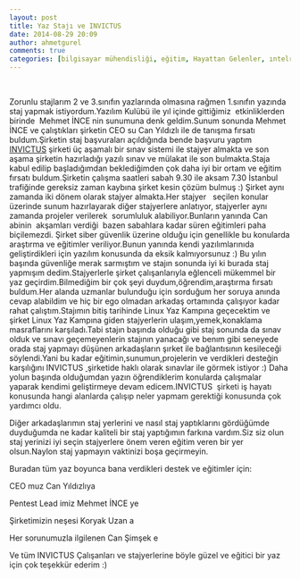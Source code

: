 ```yaml
---
layout: post
title: Yaz Stajı ve INVICTUS
date: 2014-08-29 20:09
author: ahmetgurel
comments: true
categories: [bilgisayar mühendisliği, eğitim, Hayattan Gelenler, ıntelrad, Linux yaz kampi, Siber Güvenlik, staj, Teknoloji, yaz stajı]
---
```

&nbsp;

Zorunlu stajlarım 2 ve 3.sınıfın yazlarında olmasına rağmen 1.sınıfın yazında staj yapmak istiyordum.Yazılım Kulübü ile yıl içinde gittiğimiz  etkinliklerden birinde  Mehmet İNCE nin sunumuna denk geldim.Sunum sonunda Mehmet İNCE ve çalıştıkları şirketin CEO su Can Yıldızlı ile de tanışma fırsatı buldum.Şirketin staj başvuraları açıldığında bende başvuru yaptım <a href="https://www.invictuseurope.com/">INVICTUS</a> şirketi üç aşamalı bir sınav sistemi ile stajyer almakta ve son aşama şirketin hazırladığı yazılı sınav ve mülakat ile son bulmakta.Staja kabul edilip başladığımdan beklediğimden çok daha iyi bir ortam ve eğitim fırsatı buldum.Şirketin çalışma saatleri sabah 9.30 ile aksam 7.30 İstanbul trafiğinde gereksiz zaman kaybına şirket kesin çözüm bulmuş :) Şirket aynı zamanda iki dönem olarak stajyer almakta.Her stajyer   seçilen konular üzerinde sunum hazırlayarak diğer stajyerlere anlatıyor, stajyerler aynı zamanda projeler verilerek  sorumluluk alabiliyor.Bunların yanında Can abinin  akşamları verdiği  bazen sabahlara kadar süren eğitimleri paha biçilemezdi.
<a href="http://www.gurelahmet.com/wp-content/uploads/2014/08/1404977996813.jpg">
</a>Şirket siber güvenlik üzerine olduğu için genellikle bu konularda araştırma ve eğitimler veriliyor.Bunun yanında kendi yazılımlarınıda geliştirdikleri için yazılım konusunda da eksik kalmıyorsunuz :) Bu yılın başında güvenliğe merak sarmıştım ve stajın sonunda iyi ki burada staj yapmışım dedim.Stajyerlerle şirket çalışanlarıyla eğlenceli mükemmel bir yaz geçirdim.Bilmediğim bir çok şeyi duydum,öğrendim,araştırma fırsatı buldum.Her alanda uzmanlar bulunduğu için sorduğum her soruya anında cevap alabildim ve hiç bir ego olmadan arkadaş ortamında çalışıyor kadar rahat çalıştım.Stajımın bitiş tarihinde Linux Yaz Kampına geçecektim ve şirket Linux Yaz Kampına giden stajyerlerin ulaşım,yemek,konaklama masraflarını karşıladı.Tabi stajın başında olduğu gibi staj sonunda da sınav olduk ve sınavı geçemeyenlerin stajının yanacağı ve benım gibi seneyede orada staj yapmayı düşünen arkadaşların şırket ile bağlantısının kesileceği söylendi.Yani bu kadar eğitimin,sunumun,projelerin ve verdikleri desteğin karşılığını INVICTUS <a href="https://www.intelrad.com/"> </a>şirketide haklı olarak sınavlar ile görmek istiyor :) Daha yolun başında olduğumdan yazın öğrendiklerim konularda çalışmalar yaparak kendimi geliştirmeye devam edicem.INVICTUS <span style="color: #222222;"> şirketi iş hayatı konusunda hangi alanlarda çalışıp neler yapmam gerektiği konusunda çok yardımcı oldu.</span>

Diğer arkadaşlarımın staj yerlerini ve nasıl staj yaptıklarını gördüğümde duyduğumda ne kadar kaliteli bir staj yaptığımın farkına vardım.Siz siz olun staj yerinizi iyi seçin stajyerlere önem veren eğitim veren bir yer olsun.Naylon staj yapmayın vaktinizi boşa geçirmeyin.

Buradan tüm yaz boyunca bana verdikleri destek ve eğitimler için:

<span style="color: #222222;">CEO muz Can Yıldızlıya</span>

Pentest Lead imiz Mehmet İNCE ye

Şirketimizin neşesi Koryak Uzan a

Her sorunumuzla ilgilenen Can Şimşek e

Ve tüm INVICTUS <span style="color: #222222;">Çalışanları ve stajyerlerine böyle güzel ve eğitici bir yaz için çok teşekkür ederim :)</span>

&nbsp;

&nbsp;

<script>// <![CDATA[
(function(i,s,o,g,r,a,m){i['GoogleAnalyticsObject']=r;i[r]=i[r]||function(){ (i[r].q=i[r].q||[]).push(arguments)},i[r].l=1*new Date();a=s.createElement(o), m=s.getElementsByTagName(o)[0];a.async=1;a.src=g;m.parentNode.insertBefore(a,m) })(window,document,'script','//www.google-analytics.com/analytics.js','ga'); ga('create', 'UA-65335586-1', 'auto'); ga('send', 'pageview');
// ]]></script>
